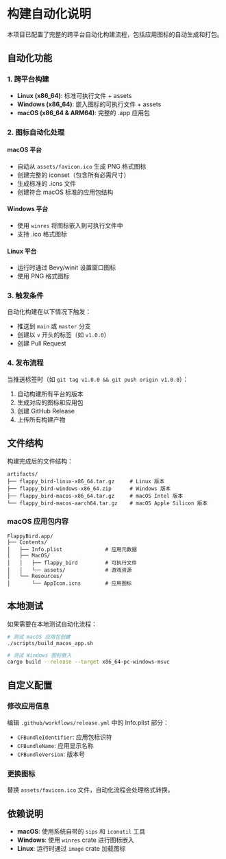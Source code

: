 # 构建自动化说明

本项目已配置了完整的跨平台自动化构建流程，包括应用图标的自动生成和打包。

## 自动化功能

### 1. 跨平台构建
- **Linux (x86_64)**: 标准可执行文件 + assets
- **Windows (x86_64)**: 嵌入图标的可执行文件 + assets
- **macOS (x86_64 & ARM64)**: 完整的 .app 应用包

### 2. 图标自动化处理

#### macOS 平台
- 自动从 `assets/favicon.ico` 生成 PNG 格式图标
- 创建完整的 iconset（包含所有必需尺寸）
- 生成标准的 .icns 文件
- 创建符合 macOS 标准的应用包结构

#### Windows 平台
- 使用 `winres` 将图标嵌入到可执行文件中
- 支持 .ico 格式图标

#### Linux 平台
- 运行时通过 Bevy/winit 设置窗口图标
- 使用 PNG 格式图标

### 3. 触发条件

自动化构建在以下情况下触发：
- 推送到 `main` 或 `master` 分支
- 创建以 `v` 开头的标签（如 `v1.0.0`）
- 创建 Pull Request

### 4. 发布流程

当推送标签时（如 `git tag v1.0.0 && git push origin v1.0.0`）：
1. 自动构建所有平台的版本
2. 生成对应的图标和应用包
3. 创建 GitHub Release
4. 上传所有构建产物

## 文件结构

构建完成后的文件结构：

```
artifacts/
├── flappy_bird-linux-x86_64.tar.gz     # Linux 版本
├── flappy_bird-windows-x86_64.zip      # Windows 版本
├── flappy_bird-macos-x86_64.tar.gz     # macOS Intel 版本
└── flappy_bird-macos-aarch64.tar.gz    # macOS Apple Silicon 版本
```

### macOS 应用包内容
```
FlappyBird.app/
├── Contents/
│   ├── Info.plist              # 应用元数据
│   ├── MacOS/
│   │   ├── flappy_bird         # 可执行文件
│   │   └── assets/             # 游戏资源
│   └── Resources/
│       └── AppIcon.icns        # 应用图标
```

## 本地测试

如果需要在本地测试自动化流程：

```bash
# 测试 macOS 应用包创建
./scripts/build_macos_app.sh

# 测试 Windows 图标嵌入
cargo build --release --target x86_64-pc-windows-msvc
```

## 自定义配置

### 修改应用信息
编辑 `.github/workflows/release.yml` 中的 Info.plist 部分：
- `CFBundleIdentifier`: 应用包标识符
- `CFBundleName`: 应用显示名称
- `CFBundleVersion`: 版本号

### 更换图标
替换 `assets/favicon.ico` 文件，自动化流程会处理格式转换。

## 依赖说明

- **macOS**: 使用系统自带的 `sips` 和 `iconutil` 工具
- **Windows**: 使用 `winres` crate 进行图标嵌入
- **Linux**: 运行时通过 `image` crate 加载图标